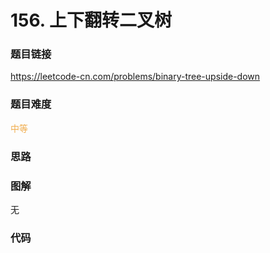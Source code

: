 # 156. 上下翻转二叉树

### 题目链接

https://leetcode-cn.com/problems/binary-tree-upside-down

### 题目难度

<font color=#F0AD4E>中等</font>

### 思路



### 图解

无

### 代码

```python
```